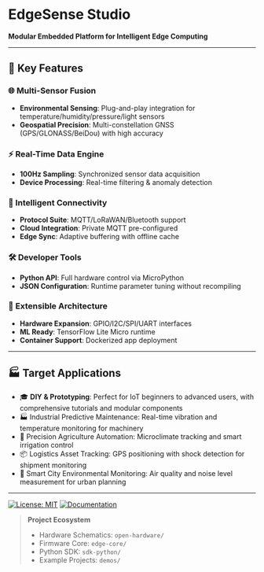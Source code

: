 # EdgeSense Studio  

**Modular Embedded Platform for Intelligent Edge Computing**  

---

## 🚀 Key Features  

### 🌐 Multi-Sensor Fusion  
- ​**Environmental Sensing**: Plug-and-play integration for temperature/humidity/pressure/light sensors
- ​**Geospatial Precision**: Multi-constellation GNSS (GPS/GLONASS/BeiDou) with high accuracy

### ⚡ Real-Time Data Engine  
- ​**100Hz Sampling**: Synchronized sensor data acquisition  
- ​**Device Processing**: Real-time filtering & anomaly detection  

### 📡 Intelligent Connectivity  
- ​**Protocol Suite**: MQTT/LoRaWAN/Bluetooth support  
- ​**Cloud Integration**: Private MQTT pre-configured  
- ​**Edge Sync**: Adaptive buffering with offline cache  

### 🛠️ Developer Tools  
- ​**Python API**: Full hardware control via MicroPython  
- ​**JSON Configuration**: Runtime parameter tuning without recompiling  

### 🧩 Extensible Architecture  
- ​**Hardware Expansion**: GPIO/I2C/SPI/UART interfaces  
- ​**ML Ready**: TensorFlow Lite Micro runtime  
- ​**Container Support**: Dockerized app deployment  

---

## 🏭 Target Applications  
- 🎓 ​**DIY & Prototyping**: Perfect for IoT beginners to advanced users, with comprehensive tutorials and modular components  
- 🏭 Industrial Predictive Maintenance: Real-time vibration and temperature monitoring for machinery  
- 🌾 Precision Agriculture Automation: Microclimate tracking and smart irrigation control  
- 📦 Logistics Asset Tracking: GPS positioning with shock detection for shipment monitoring  
- 🌆 Smart City Environmental Monitoring: Air quality and noise level measurement for urban planning

---

[![License: MIT](https://img.shields.io/badge/License-MIT-yellow.svg)](https://opensource.org/licenses/MIT)
[![Documentation](https://img.shields.io/badge/Docs-Read%20the%20Docs-blue)](https://edgesense.studio)  

> ​**Project Ecosystem**  
> - Hardware Schematics: `open-hardware/`  
> - Firmware Core: `edge-core/`  
> - Python SDK: `sdk-python/`  
> - Example Projects: `demos/`  
